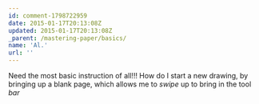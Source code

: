 ```yaml
---
id: comment-1798722959
date: 2015-01-17T20:13:08Z
updated: 2015-01-17T20:13:08Z
_parent: /mastering-paper/basics/
name: 'Al.'
url: ''
---
```


Need the most basic instruction of all!!! How do I start a new drawing, by
bringing up a blank page, which allows me to _swipe_ up to bring in the tool
_bar_
